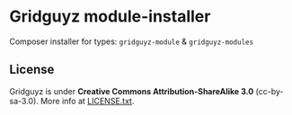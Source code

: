 Gridguyz module-installer
=========================

Composer installer for types: `gridguyz-module` & `gridguyz-modules`

License
-------

Gridguyz is under **Creative Commons Attribution-ShareAlike 3.0** (cc-by-sa-3.0).
More info at [LICENSE.txt](LICENSE.txt).


